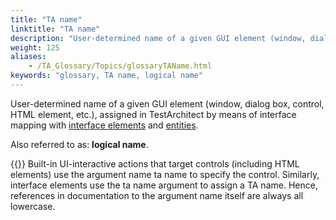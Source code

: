 ```yaml
--- 
title: "TA name"
linktitle: "TA name"
description: "User-determined name of a given GUI element (window, dialog box, control, HTML element, etc.), assigned in TestArchitect by means of interface mapping with interface elements and entities . Also ..."
weight: 125
aliases: 
    - /TA_Glossary/Topics/glossaryTAName.html
keywords: "glossary, TA name, logical name"
---
```


User-determined name of a given GUI element \(window, dialog box, control, HTML element, etc.\), assigned in TestArchitect by means of interface mapping with [interface elements](/TA_Glossary/Topics/glossaryInterfaceElement.html) and [entities](/TA_Glossary/Topics/glossaryInterfaceEntity.html).

Also referred to as: **logical name**.

{{<note>}} Built-in UI-interactive actions that target controls \(including HTML elements\) use the argument name ta name to specify the control. Similarly, interface elements use the ta name argument to assign a TA name. Hence, references in documentation to the argument name itself are always all lowercase.

